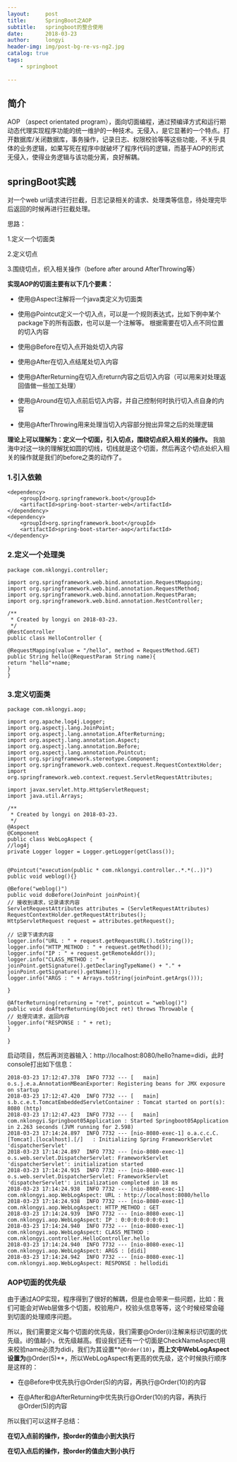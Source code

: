 ```yaml
---
layout:     post
title:      SpringBoot之AOP
subtitle:   springboot的整合使用
date:       2018-03-23
author:     longyi
header-img: img/post-bg-re-vs-ng2.jpg
catalog: true
tags:
    - springboot
    
---
```


## 简介

AOP （aspect orientated program），面向切面编程，通过预编译方式和运行期动态代理实现程序功能的统一维护的一种技术。无侵入，是它显著的一个特点。打开数据库/关闭数据库，事务操作，记录日志、权限校验等等这些功能，不关乎具体的业务逻辑，如果写死在程序中就破坏了程序代码的逻辑，而基于AOP的形式无侵入，使得业务逻辑与该功能分离，良好解耦。


## springBoot实践

对一个web url请求进行拦截，日志记录相关的请求、处理类等信息，待处理完毕后返回的时候再进行拦截处理。

思路：

1.定义一个切面类

2.定义切点

3.围绕切点，织入相关操作（before after around AfterThrowing等）

**实现AOP的切面主要有以下几个要素：**

- 使用@Aspect注解将一个java类定义为切面类

- 使用@Pointcut定义一个切入点，可以是一个规则表达式，比如下例中某个package下的所有函数，也可以是一个注解等。
   根据需要在切入点不同位置的切入内容

- 使用@Before在切入点开始处切入内容

- 使用@After在切入点结尾处切入内容

- 使用@AfterReturning在切入点return内容之后切入内容（可以用来对处理返回值做一些加工处理）

- 使用@Around在切入点前后切入内容，并自己控制何时执行切入点自身的内容

- 使用@AfterThrowing用来处理当切入内容部分抛出异常之后的处理逻辑

**理论上可以理解为：定义一个切面，引入切点，围绕切点织入相关的操作。** 我脑海中对这一块的理解犹如圆的切线，切线就是这个切面，然后再这个切点处织入相关的操作就是我们的before之类的动作了。



### 1.引入依赖


	<dependency>
	    <groupId>org.springframework.boot</groupId>
	    <artifactId>spring-boot-starter-web</artifactId>
	</dependency>
	<dependency>
	    <groupId>org.springframework.boot</groupId>
	    <artifactId>spring-boot-starter-aop</artifactId>
	</dependency>

### 2.定义一个处理类

    package com.nklongyi.controller;
    
    import org.springframework.web.bind.annotation.RequestMapping;
    import org.springframework.web.bind.annotation.RequestMethod;
    import org.springframework.web.bind.annotation.RequestParam;
    import org.springframework.web.bind.annotation.RestController;
    
    /**
     * Created by longyi on 2018-03-23.
     */
    @RestController
    public class HelloController {
    
    @RequestMapping(value = "/hello", method = RequestMethod.GET)
    public String hello(@RequestParam String name){
    return "hello"+name;
    }
    }

### 3.定义切面类

    package com.nklongyi.aop;
    
    import org.apache.log4j.Logger;
    import org.aspectj.lang.JoinPoint;
    import org.aspectj.lang.annotation.AfterReturning;
    import org.aspectj.lang.annotation.Aspect;
    import org.aspectj.lang.annotation.Before;
    import org.aspectj.lang.annotation.Pointcut;
    import org.springframework.stereotype.Component;
    import org.springframework.web.context.request.RequestContextHolder;
    import org.springframework.web.context.request.ServletRequestAttributes;
    
    import javax.servlet.http.HttpServletRequest;
    import java.util.Arrays;
    
    /**
     * Created by longyi on 2018-03-23.
     */
    @Aspect
    @Component
    public class WebLogAspect {
    //log4j
    private Logger logger = Logger.getLogger(getClass());
    
    
    @Pointcut("execution(public * com.nklongyi.controller..*.*(..))")
    public void weblog(){}
    
    @Before("weblog()")
    public void doBefore(JoinPoint joinPoint){
    // 接收到请求，记录请求内容
    ServletRequestAttributes attributes = (ServletRequestAttributes) RequestContextHolder.getRequestAttributes();
    HttpServletRequest request = attributes.getRequest();
    
    // 记录下请求内容
    logger.info("URL : " + request.getRequestURL().toString());
    logger.info("HTTP_METHOD : " + request.getMethod());
    logger.info("IP : " + request.getRemoteAddr());
    logger.info("CLASS_METHOD : " + joinPoint.getSignature().getDeclaringTypeName() + "." + joinPoint.getSignature().getName());
    logger.info("ARGS : " + Arrays.toString(joinPoint.getArgs()));
    
    }
    
    @AfterReturning(returning = "ret", pointcut = "weblog()")
    public void doAfterReturning(Object ret) throws Throwable {
    // 处理完请求，返回内容
    logger.info("RESPONSE : " + ret);
    }
    
    }


启动项目，然后再浏览器输入：http://localhost:8080/hello?name=didi，此时console打出如下信息：

    2018-03-23 17:12:47.378  INFO 7732 --- [   main] o.s.j.e.a.AnnotationMBeanExporter: Registering beans for JMX exposure on startup
    2018-03-23 17:12:47.420  INFO 7732 --- [   main] s.b.c.e.t.TomcatEmbeddedServletContainer : Tomcat started on port(s): 8080 (http)
    2018-03-23 17:12:47.423  INFO 7732 --- [   main] com.nklongyi.Springboot05Application : Started Springboot05Application in 2.263 seconds (JVM running for 2.598)
    2018-03-23 17:14:24.897  INFO 7732 --- [nio-8080-exec-1] o.a.c.c.C.[Tomcat].[localhost].[/]   : Initializing Spring FrameworkServlet 'dispatcherServlet'
    2018-03-23 17:14:24.897  INFO 7732 --- [nio-8080-exec-1] o.s.web.servlet.DispatcherServlet: FrameworkServlet 'dispatcherServlet': initialization started
    2018-03-23 17:14:24.915  INFO 7732 --- [nio-8080-exec-1] o.s.web.servlet.DispatcherServlet: FrameworkServlet 'dispatcherServlet': initialization completed in 18 ms
    2018-03-23 17:14:24.938  INFO 7732 --- [nio-8080-exec-1] com.nklongyi.aop.WebLogAspect: URL : http://localhost:8080/hello
    2018-03-23 17:14:24.938  INFO 7732 --- [nio-8080-exec-1] com.nklongyi.aop.WebLogAspect: HTTP_METHOD : GET
    2018-03-23 17:14:24.939  INFO 7732 --- [nio-8080-exec-1] com.nklongyi.aop.WebLogAspect: IP : 0:0:0:0:0:0:0:1
    2018-03-23 17:14:24.940  INFO 7732 --- [nio-8080-exec-1] com.nklongyi.aop.WebLogAspect: CLASS_METHOD : com.nklongyi.controller.HelloController.hello
    2018-03-23 17:14:24.940  INFO 7732 --- [nio-8080-exec-1] com.nklongyi.aop.WebLogAspect: ARGS : [didi]
    2018-03-23 17:14:24.942  INFO 7732 --- [nio-8080-exec-1] com.nklongyi.aop.WebLogAspect: RESPONSE : hellodidi



### AOP切面的优先级

由于通过AOP实现，程序得到了很好的解耦，但是也会带来一些问题，比如：我们可能会对Web层做多个切面，校验用户，校验头信息等等，这个时候经常会碰到切面的处理顺序问题。

所以，我们需要定义每个切面的优先级，我们需要@Order(i)注解来标识切面的优先级。i的值越小，优先级越高。假设我们还有一个切面是CheckNameAspect用来校验name必须为didi，我们为其设置**`@Order(10)`**，而上文中WebLogAspect设置为**@Order(5)**，所以WebLogAspect有更高的优先级，这个时候执行顺序是这样的：

- 在@Before中优先执行@Order(5)的内容，再执行@Order(10)的内容

- 在@After和@AfterReturning中优先执行@Order(10)的内容，再执行@Order(5)的内容

所以我们可以这样子总结：

**在切入点前的操作，按order的值由小到大执行**

**在切入点后的操作，按order的值由大到小执行**